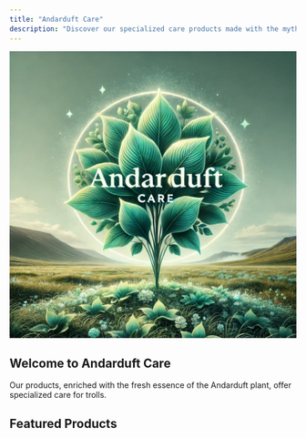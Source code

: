 ```yaml
---
title: "Andarduft Care"
description: "Discover our specialized care products made with the mythical Andarduft plant for trolls."
---
```


<section class="hero">
    <img src="../assets/images/banner.png" alt="Andarduft Care Banner" class="homepage-banner">
    <h1>Welcome to Andarduft Care</h1>
    <p>Our products, enriched with the fresh essence of the Andarduft plant, offer specialized care for trolls.</p>
</section>

<section class="products">
    <h2>Featured Products</h2>
    <!-- Showcase some products with descriptions -->
</section>
